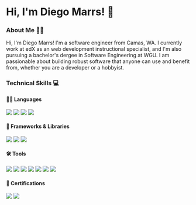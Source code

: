 <h1>Hi, I'm Diego Marrs! 👋</h1>

<h3>About Me 👨‍💻</h3>

Hi, I'm Diego Marrs! I'm a software engineer from Camas, WA. I currently work at edX as an web development instructional specialist, and I'm also pursuing a bachelor's dergee in Software Engineering at WGU. I am passionable about building robust software that anyone can use and benefit from, whether you are a developer or a hobbyist.

<h3>Technical Skills 💻</h3>

<h4>👨‍💻 Languages</h4>
<div>
<img src="https://img.shields.io/badge/HTML-E34F26.svg?style=for-the-badge&logo=html5&logoColor=white">
<img src="https://img.shields.io/badge/CSS-1572B6.svg?style=for-the-badge&logo=css3&logoColor=white">
<img src="https://img.shields.io/badge/JavaScript-grey.svg?style=for-the-badge&logo=javascript">
<img src="https://img.shields.io/badge/PostgreSQL-4169E1.svg?style=for-the-badge&logo=postgresql&logoColor=white">
</div>

<h4>📖 Frameworks & Libraries</h4>
<div>
<img src="https://img.shields.io/badge/Express.js-000000.svg?style=for-the-badge&logo=express&logoColor=white">
<img src="https://img.shields.io/badge/React-61DAFB.svg?style=for-the-badge&logo=react&logoColor=black">
  <img src="https://img.shields.io/badge/Prisma-2D3748.svg?style=for-the-badge&logo=prisma&logoColor=white">
</div>

<h4>🛠️ Tools</h4>
<div>
<img src="https://img.shields.io/badge/Node.js-339933.svg?style=for-the-badge&logo=node.js&logoColor=white">
<img src="https://img.shields.io/badge/Jest-E0234E.svg?style=for-the-badge&logo=jest&logoColor=white">
<img src="https://img.shields.io/badge/Heroku-430098.svg?style=for-the-badge&logo=heroku&logoColor=white">
<img src="https://img.shields.io/badge/Render-46E3B7.svg?style=for-the-badge&logo=render&logoColor=white">
<img src="https://img.shields.io/badge/Git-F05032.svg?style=for-the-badge&logo=git&logoColor=white">
<img src="https://img.shields.io/badge/Postman-FF6C37.svg?style=for-the-badge&logo=postman&logoColor=white">
<img src="https://img.shields.io/badge/Supabase-3FCF8E.svg?style=for-the-badge&logo=supabase&logoColor=white">
</div>

<h4>📜 Certifications</h4>
<div>
  <img src="https://img.shields.io/badge/CompTIA Project+-C8202F.svg?style=for-the-badge&logo=comptia&logoColor=white">
  <img src="https://img.shields.io/badge/WGU Certificate: Front End Developer-2C4F7C.svg?style=for-the-badge&logoColor=white">
</div>

</div>

